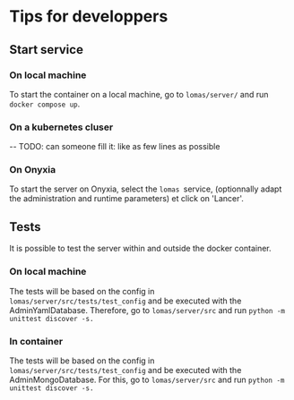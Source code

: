 # Tips for developpers

## Start service
### On local machine
To start the container on a local machine, go to `lomas/server/` and run `docker compose up`.

### On a kubernetes cluser
-- TODO: can someone fill it: like as few lines as possible

### On Onyxia
To start the server on Onyxia, select the `lomas `service, (optionnally adapt the administration and runtime parameters) et click on 'Lancer'.

## Tests
It is possible to test the server within and outside the docker container.

### On local machine
The tests will be based on the config in `lomas/server/src/tests/test_config` and be executed with the AdminYamlDatabase. 
Therefore, go to `lomas/server/src` and run `python -m unittest discover -s.`

### In container
The tests will be based on the config in `lomas/server/src/tests/test_config` and be executed with the AdminMongoDatabase. For this, go to `lomas/server/src` and run `python -m unittest discover -s.`
